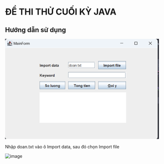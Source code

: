 # ĐỀ THI THỬ CUỐI KỲ JAVA

## Hướng dẫn sử dụng

![img.png](img.png)

Nhập doan.txt vào ô Import data, sau đó chọn Import file

<img width="1623" alt="image" src="https://user-images.githubusercontent.com/75836068/179643946-f5f49dee-0092-41b9-9850-98d8a753c034.png">

